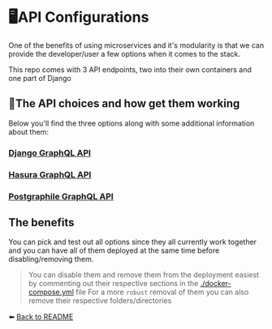 # 🖥️API Configurations

One of the benefits of using microservices and it's modularity is that we can provide the developer/user a few options when it comes to the stack.

This repo comes with 3 API endpoints, two into their own containers and one part of Django

## 🔎The API choices and how get them working

Below you'll find the three options along with some additional information about them:

### [Django GraphQL API](./api-django-graphene.md)

### [Hasura GraphQL API](./api-hasura.md)

### [Postgraphile GraphQL API](./api-hasura.md)

## The benefits

You can pick and test out all options since they all currently work together and you can have all of them deployed at the same time before disabling/removing them.
> You can disable them and remove them from the deployment easiest by commenting out their respective sections in the [./docker-compose.yml](../../docker-compose.yml) file
> For a more `robust` removal of them you can also remove their respective folders/directories

⬅️ [Back to README](../../README.md)
